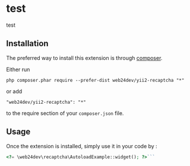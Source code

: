 test
====
test

Installation
------------

The preferred way to install this extension is through [composer](http://getcomposer.org/download/).

Either run

```
php composer.phar require --prefer-dist web24dev/yii2-recaptcha "*"
```

or add

```
"web24dev/yii2-recaptcha": "*"
```

to the require section of your `composer.json` file.


Usage
-----

Once the extension is installed, simply use it in your code by  :

```php
<?= \web24dev\recaptcha\AutoloadExample::widget(); ?>```